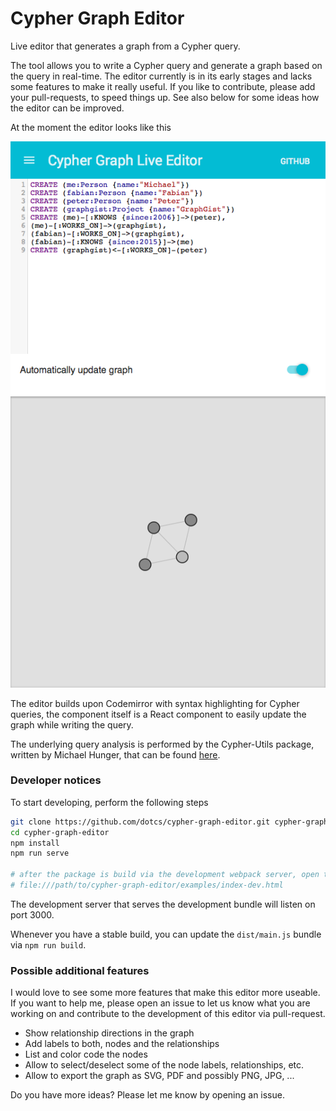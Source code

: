 # Cypher Graph Editor

Live editor that generates a graph from a Cypher query.

The tool allows you to write a Cypher query and generate a graph based on the query in real-time. The editor 
currently is in its early stages and lacks some features to make it really useful. If you like to contribute, please 
add your pull-requests, to speed things up. See also below for some ideas how the editor can be improved.

At the moment the editor looks like this

![Alt text](/screenshots/main-screen.png?raw=true "Main screen of the editor")

The editor builds upon Codemirror with syntax highlighting for Cypher queries, the component itself is a React 
component to easily update the graph while writing the query.

The underlying query analysis is performed by the Cypher-Utils package, written by Michael Hunger, that can be found 
[here](https://github.com/jexp/cypher-utils).


### Developer notices

To start developing, perform the following steps

```bash
git clone https://github.com/dotcs/cypher-graph-editor.git cypher-graph-editor
cd cypher-graph-editor
npm install
npm run serve

# after the package is build via the development webpack server, open the page at
# file:///path/to/cypher-graph-editor/examples/index-dev.html
```

The development server that serves the development bundle will listen on port 3000.

Whenever you have a stable build, you can update the `dist/main.js` bundle via `npm run build`.

### Possible additional features

I would love to see some more features that make this editor more useable. If you want to help me, please open 
an issue to let us know what you are working on and contribute to the development of this editor via pull-request.

* Show relationship directions in the graph
* Add labels to both, nodes and the relationships
* List and color code the nodes
* Allow to select/deselect some of the node labels, relationships, etc.
* Allow to export the graph as SVG, PDF and possibly PNG, JPG, ...

Do you have more ideas? Please let me know by opening an issue.
